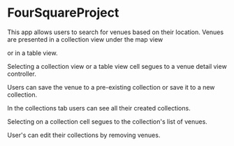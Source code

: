 # FourSquareProject

This app allows users to search for venues based on their location.
Venues are presented in a collection view under the map view

or in a table view.

Selecting a collection view or a table view cell segues to a venue detail view controller.

Users can save the venue to a pre-existing collection or save it to a new collection.

In the collections tab users can see all their created collections.

Selecting on a collection cell segues to the collection's list of venues.

User's can edit their collections by removing venues.

